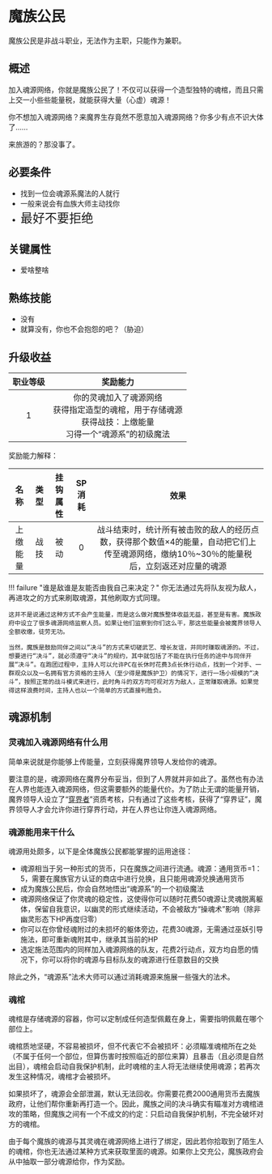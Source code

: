 # 魔族公民

魔族公民是非战斗职业，无法作为主职，只能作为兼职。

## 概述

加入魂源网络，你就是魔族公民了！不仅可以获得一个造型独特的魂棺，而且只需上交一小些些能量税，就能获得大量（心虚）魂源！

你不想加入魂源网络？来魔界生存竟然不愿意加入魂源网络？你多少有点不识大体了……

来旅游的？那没事了。

## 必要条件

* 找到一位会魂源系魔法的人就行
* 一般来说会有血族大师主动找你
* <font size=5>最好不要拒绝</font>

## 关键属性

* 爱啥整啥

## 熟练技能

* 没有
* 就算没有，你也不会抱怨的吧？（胁迫）

## 升级收益

职业等级|奖励能力
:--:|:--:
1|你的灵魂加入了魂源网络<br>获得指定造型的魂棺，用于存储魂源<br>获得战技：上缴能量<br>习得一个“魂源系”的初级魔法

奖励能力解释：

名称|类型|挂钩属性|SP消耗|效果
:--:|:--:|:--:|:--:|:--:
上缴能量|战技|被动|0|战斗结束时，统计所有被击败的敌人的经历点数，获得那个数值×4的能量，自动把它们上传至魂源网络，缴纳10％~30％的能量税后，立刻返还对应量的魂源

!!! failure "谁是敌谁是友能否由我自己来决定？"
    你无法通过先将队友视为敌人，再进攻之的方式来刷取魂源，其他刷取方式同理。

    这并不是说通过这种方式不会产生能量，而是这么做对魔族整体收益无益，甚至是有害。魔族政府中设立了很多魂源网络监察人员。如果让他们监察到你们这么干，那这些能量会被魔界领导人全额收缴，徒劳无功。

    当然，魔族是鼓励同伴之间以“决斗”的方式来切磋武艺、增长友谊，并同时赚取魂源的。不过，想要进行“决斗”，就必须遵守“决斗”的规约，其中就包括了不能在执行任务的途中与同伴开展“决斗”。在跑团过程中，主持人可以允许PC在长休时花费3点长休行动点，找到一个对手、一群观众以及一名拥有官方资格的主持人（至少得是魔族护卫）的情况下，进行一场小规模的“决斗”，按照正常的战斗模式来进行，此时角斗的双方均可视对方为敌人，正常赚取魂源。如果觉得这样浪费时间，主持人也以一个简单的方式直接判胜负。

## 魂源机制

### 灵魂加入魂源网络有什么用

简单来说就是你能够上传能量，立刻获得魔界领导人发给你的魂源。

要注意的是，魂源网络在魔界分布妥当，但到了人界就并非如此了。虽然也有办法在人界也能连入魂源网络，但这需要额外的能量代价。为了防止无谓的能量开销，魔界领导人设立了“<a href="../interWorlder" target="_blank">穿界者</a>”资质考核，只有通过了这些考核，获得了“穿界证”，魔界领导人才会允许你进行穿界行动，并在人界也让你连入魂源网络。

### 魂源能用来干什么

魂源用处颇多，以下是全体魔族公民都能掌握的运用途径：

* 魂源相当于另一种形式的货币，只在魔族之间进行流通。魂源：通用货币=1：5，需要在魔族官方认证的商店中进行兑换，且只能用魂源兑换通用货币
* 成为魔族公民后，你会自然地悟出“魂源系”的一个初级魔法
* 魂源网络保证了你灵魂的稳定性，这使得你可以随时花费50魂源让灵魂脱离躯体，保留自我意识，以幽灵的形式继续活动，不会被敌方“操魂术”影响（除非幽灵形态下HP再度归零）
* 你可以在你曾经魂附过的未损坏的躯体旁边，花费30魂源，无需通过巫妖引导施法，即可重新魂附其中，继承其当前的HP
* 选定施法范围内的同样加入魂源网络的队友，花费2行动点，双方均自愿的情况下，你可以将你的魂源与目标队友的魂源进行任意数目的交换

除此之外，“魂源系”法术大师可以通过消耗魂源来施展一些强大的法术。

### 魂棺

魂棺是存储魂源的容器，你可以定制成任何造型佩戴在身上，需要指明佩戴在哪个部位上。

魂棺质地坚硬，不容易被损坏，但不代表它不会被损坏：必须瞄准魂棺所在之处（不属于任何一个部位，但算伤害时按照临近的部位来算）且暴击（且必须是自然出目），魂棺会启动自我保护机制，此时魂棺的主人将无法继续使用魂源；若再次发生这种情况，魂棺才会被损坏。

如果损坏了，魂源会全部泄漏，默认无法回收。你需要花费2000通用货币去魔族政府，让他们帮你重新再打造一个。因此，魔族之间的决斗确实有瞄准对方魂棺进攻的策略，但魔族之间有一个不成文的约定：只启动自我保护机制，不完全破坏对方的魂棺。

由于每个魔族的魂源与其灵魂在魂源网络上进行了绑定，因此若你拾取到了陌生人的魂棺，你也无法通过某种方式来获取里面的魂源。如果你上交充公，魔族政府会从中抽取一部分魂源给你，作为奖励。

